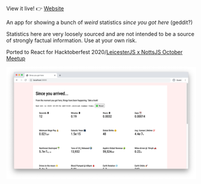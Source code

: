 View it live! 👉 [Website](https://jerometwell.github.io/sinceyougothere/)

An app for showing a bunch of _weird_ statistics _since you got here_ (geddit?)

Statistics here are very loosely sourced and are not intended to be a source of strongly factual information. Use at your own risk.

Ported to React for Hacktoberfest 2020/[LeicesterJS x NottsJS October Meetup](https://leicesterjs.org/meetups/2020-10-14/)

![Project Homepage Display](example.png)
